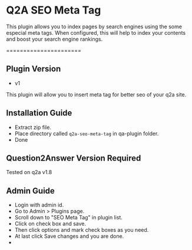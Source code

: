 # Q2A SEO Meta Tag


This plugin allows you to index pages by search engines using the some especial meta tags. When configured, this will help to index your contents and boost your search engine rankings.

======================

Plugin Version
--------------
- v1

This plugin will allow you to insert meta tag for better seo of your q2a site. 
 
Installation Guide
------------------
- Extract zip file.
- Place directory called `q2a-seo-meta-tag` in qa-plugin folder.
- Done

Question2Answer Version Required
----------------------------------------
Tested on q2a v1.8

Admin Guide
-----------
- Login with admin id.
- Go to Admin > Plugins page.
- Scroll down to "SEO Meta Tag" in plugin list.
- Click on check box and save. 
- Then click options and mark check boxes as you need. 
- At last click Save changes and you are done.
- 


